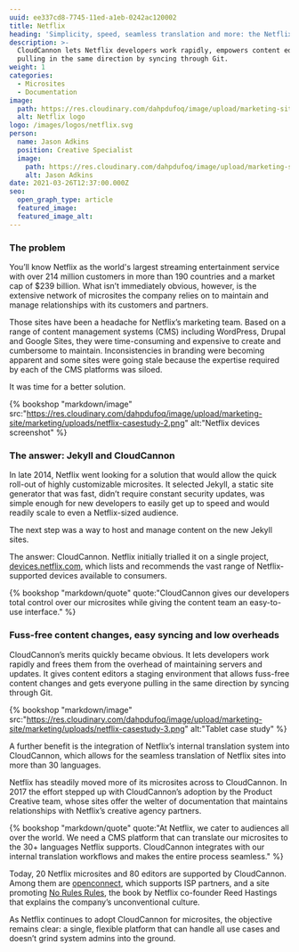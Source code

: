 ```yaml
---
uuid: ee337cd8-7745-11ed-a1eb-0242ac120002
title: Netflix
heading: 'Simplicity, speed, seamless translation and more: the Netflix story'
description: >-
  CloudCannon lets Netflix developers work rapidly, empowers content editors, and gets everyone
  pulling in the same direction by syncing through Git.
weight: 1
categories:
  - Microsites
  - Documentation
image: 
  path: https://res.cloudinary.com/dahpdufoq/image/upload/marketing-site/marketing/uploads/netflix-card-black-1.png
  alt: Netflix logo
logo: /images/logos/netflix.svg
person:
  name: Jason Adkins
  position: Creative Specialist
  image: 
    path: https://res.cloudinary.com/dahpdufoq/image/upload/marketing-site/marketing/uploads/1517429239690.jpg
    alt: Jason Adkins
date: 2021-03-26T12:37:00.000Z
seo:
  open_graph_type: article
  featured_image:
  featured_image_alt:
---
```

### The problem

You’ll know Netflix as the world's largest streaming entertainment service
with over 214 million customers in more than 190 countries and a market
cap of $239 billion. What isn’t immediately obvious, however, is the
extensive network of microsites the company relies on to maintain and
manage relationships with its customers and partners.

Those sites have been a headache for Netflix’s marketing team. Based on a
range of content management systems (CMS) including WordPress, Drupal and
Google Sites, they were time-consuming and expensive to create and
cumbersome to maintain. Inconsistencies in branding were becoming apparent
and some sites were going stale because the expertise required by each of
the CMS platforms was siloed.

It was time for a better solution.


{% bookshop "markdown/image" src:"https://res.cloudinary.com/dahpdufoq/image/upload/marketing-site/marketing/uploads/netflix-casestudy-2.png" alt:"Netflix devices screenshot" %}

### The answer: Jekyll and CloudCannon

In late 2014, Netflix went looking for a solution that would allow the
quick roll-out of highly customizable microsites. It selected Jekyll, a
static site generator that was fast, didn’t require constant security
updates, was simple enough for new developers to easily get up to speed
and would readily scale to even a Netflix-sized audience.

The next step was a way to host and manage content on the new Jekyll
sites.

The answer: CloudCannon. Netflix initially trialled it on a single
project, [devices.netflix.com](https://devices.netflix.com/en/), which
lists and recommends the vast range of Netflix-supported devices available
to consumers.

{% bookshop "markdown/quote" quote:"CloudCannon gives our developers total control over our microsites while giving the content team an easy-to-use interface." %}

### Fuss-free content changes, easy syncing and low overheads

CloudCannon’s merits quickly became obvious. It lets developers work rapidly and frees them from the overhead of maintaining servers and updates. It gives content editors a staging environment that allows fuss-free content changes and gets everyone pulling in the same direction by syncing through Git. 

{% bookshop "markdown/image" src:"https://res.cloudinary.com/dahpdufoq/image/upload/marketing-site/marketing/uploads/netflix-casestudy-3.png" alt:"Tablet case study" %}

A further benefit is the integration of Netflix’s internal translation system into CloudCannon, which allows for the seamless translation of Netflix sites into more than 30 languages.

Netflix has steadily moved more of its microsites across to CloudCannon. In 2017 the effort stepped up with CloudCannon’s adoption by the Product Creative team, whose sites offer the welter of documentation that maintains relationships with Netflix’s creative agency partners.


{% bookshop "markdown/quote" quote:"At Netflix, we cater to audiences all over the world. We need a CMS platform that can translate our microsites to the 30+ languages Netflix supports. CloudCannon integrates with our internal translation workflows and makes the entire process seamless." %}

Today, 20 Netflix microsites and 80 editors are supported by CloudCannon.
Among them are [openconnect](https://openconnect.netflix.com/en_gb/),
which supports ISP partners, and a site promoting [No Rules
Rules](https://www.norulesrules.com/), the book by Netflix co-founder Reed
Hastings that explains the company’s unconventional culture.


As Netflix continues to adopt CloudCannon for microsites, the objective
remains clear: a single, flexible platform that can handle all use cases
and doesn’t grind system admins into the ground.